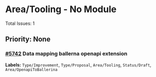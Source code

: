 # Area/Tooling - No Module

Total Issues: 1

## Priority: None

### [#5742](https://github.com/ballerina-platform/ballerina-library/issues/5742) Data mapping ballerna openapi extension
**Labels:** `Type/Improvement`, `Type/Proposal`, `Area/Tooling`, `Status/Draft`, `Area/OpenapiToBallerina`

